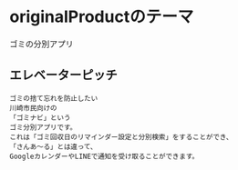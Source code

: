 # originalProductのテーマ

ゴミの分別アプリ

## エレベーターピッチ

```:html
ゴミの捨て忘れを防止したい
川崎市民向けの
「ゴミナビ」という
ゴミ分別アプリです。
これは「ゴミ回収日のリマインダー設定と分別検索」をすることができ、
「さんあ〜る」とは違って、
GoogleカレンダーやLINEで通知を受け取ることができます。
```
